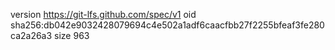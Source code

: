 version https://git-lfs.github.com/spec/v1
oid sha256:db042e9032428079694c4e502a1adf6caacfbb27f2255bfeaf3fe280ca2a26a3
size 963
